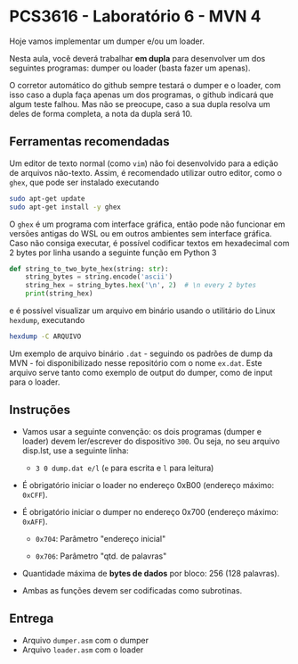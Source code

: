 # PCS3616 - Laboratório 6 - MVN 4

Hoje vamos implementar um dumper e/ou um loader.

Nesta aula, você deverá trabalhar **em dupla** para desenvolver um dos
seguintes programas: dumper ou loader (basta fazer um apenas).

O corretor automático do github sempre testará o dumper e o loader, com isso
caso a dupla faça apenas um dos programas, o github indicará que algum teste falhou.
Mas não se preocupe, caso a sua dupla resolva um deles de forma completa, a
nota da dupla será 10.

## Ferramentas recomendadas

Um editor de texto normal (como `vim`) não foi desenvolvido para a edição
de arquivos não-texto. Assim, é recomendado utilizar outro editor, como
o `ghex`, que pode ser instalado executando
```bash
sudo apt-get update
sudo apt-get install -y ghex
```

O `ghex` é um programa com interface gráfica, então pode não funcionar
em versões antigas do WSL ou em outros ambientes sem interface gráfica.
Caso não consiga executar, é possível codificar textos em hexadecimal
com 2 bytes por linha usando a seguinte função em Python 3
```python
def string_to_two_byte_hex(string: str):
    string_bytes = string.encode('ascii')
    string_hex = string_bytes.hex('\n', 2)  # \n every 2 bytes
    print(string_hex)
```
e é possível visualizar um arquivo em binário usando o utilitário do Linux
`hexdump`, executando
```bash
hexdump -C ARQUIVO
```

Um exemplo de arquivo binário `.dat` - seguindo os padrões de dump da MVN - foi disponibilizado nesse repositório com o nome `ex.dat`. Este arquivo serve tanto como exemplo de output do dumper, como de input para o loader.

## Instruções

-   Vamos usar a seguinte convenção: os dois programas (dumper e loader)
devem ler/escrever do dispositivo `300`. Ou seja, no seu arquivo
disp.lst, use a seguinte linha:

    -   `3 0 dump.dat e/l` (`e` para escrita e `l` para leitura)

-   É obrigatório iniciar o loader no endereço 0xB00 (endereço máximo: `0xCFF`).

-   É obrigatório iniciar o dumper no endereço 0x700 (endereço máximo: `0xAFF`).

    -   `0x704`: Parâmetro "endereço inicial"

    -   `0x706`: Parâmetro "qtd. de palavras"

-   Quantidade máxima de **bytes de dados** por bloco: 256 (128 palavras).

-   Ambas as funções devem ser codificadas como subrotinas.

## Entrega
- Arquivo `dumper.asm` com o dumper
- Arquivo `loader.asm` com o loader
